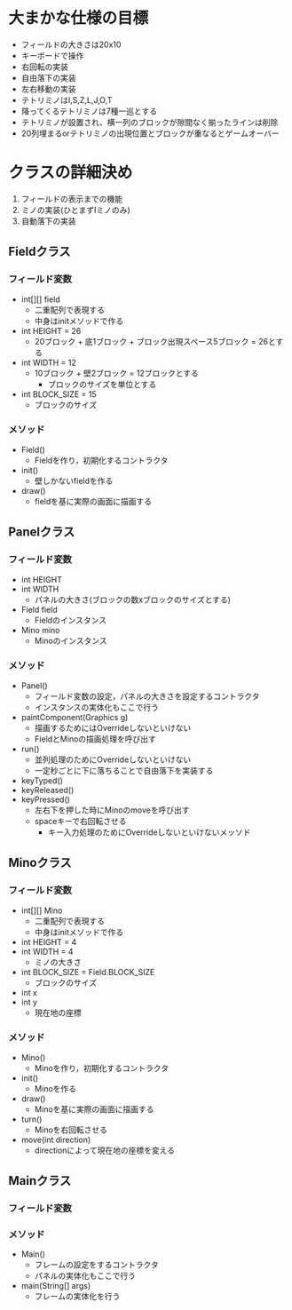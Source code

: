 # 大まかな仕様の目標  
- フィールドの大きさは20x10  
- キーボードで操作  
- 右回転の実装  
- 自由落下の実装  
- 左右移動の実装  
- テトリミノはI,S,Z,L,J,O,T  
- 降ってくるテトリミノは7種一巡とする  
- テトリミノが設置され、横一列のブロックが隙間なく揃ったラインは削除  
- 20列埋まるorテトリミノの出現位置とブロックが重なるとゲームオーバー  

# クラスの詳細決め  
1. フィールドの表示までの機能
2. ミノの実装(ひとまずIミノのみ)
3. 自動落下の実装
## Fieldクラス  
### フィールド変数  
- int[][] field  
    - 二重配列で表現する  
    - 中身はinitメソッドで作る  
- int HEIGHT = 26  
    - 20ブロック + 底1ブロック + ブロック出現スペース5ブロック = 26とする  
- int WIDTH = 12  
    - 10ブロック + 壁2ブロック = 12ブロックとする  
        - ブロックのサイズを単位とする  
- int BLOCK_SIZE = 15  
    - ブロックのサイズ  
### メソッド  
- Field()
    - Fieldを作り，初期化するコントラクタ
- init()  
    - 壁しかないfieldを作る  
- draw()  
    - fieldを基に実際の画面に描画する
## Panelクラス  
### フィールド変数
- int HEIGHT
- int WIDTH  
    - パネルの大きさ(ブロックの数xブロックのサイズとする)  
- Field field  
    - Fieldのインスタンス  
- Mino mino  
    - Minoのインスタンス  
### メソッド  
- Panel()  
    - フィールド変数の設定，パネルの大きさを設定するコントラクタ  
    - インスタンスの実体化もここで行う  
- paintComponent(Graphics g)  
    - 描画するためにはOverrideしないといけない  
    - FieldとMinoの描画処理を呼び出す  
- run()  
    - 並列処理のためにOverrideしないといけない  
    - 一定秒ごとに下に落ちることで自由落下を実装する
- keyTyped()
- keyReleased()
- keyPressed()
    - 左右下を押した時にMinoのmoveを呼び出す
    - spaceキーで右回転させる
        - キー入力処理のためにOverrideしないといけないメッソド
## Minoクラス  
### フィールド変数  
- int[][] Mino  
    - 二重配列で表現する  
    - 中身はinitメソッドで作る  
- int HEIGHT = 4  
- int WIDTH = 4  
    - ミノの大きさ  
- int BLOCK_SIZE = Field.BLOCK_SIZE  
    - ブロックのサイズ  
- int x  
- int y  
    - 現在地の座標  
### メソッド  
- Mino()  
    - Minoを作り，初期化するコントラクタ  
- init()  
    - Minoを作る  
- draw()  
    - Minoを基に実際の画面に描画する  
- turn()  
    - Minoを右回転させる  
- move(int direction)  
    - directionによって現在地の座標を変える  
## Mainクラス  
### フィールド変数    
### メソッド  
- Main()  
    - フレームの設定をするコントラクタ  
    - パネルの実体化もここで行う  
- main(String[] args)  
    - フレームの実体化を行う  